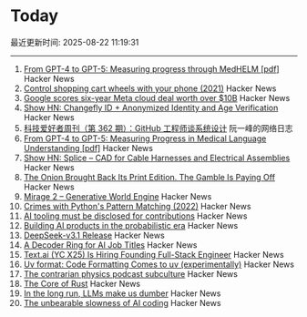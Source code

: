 # Today

最近更新时间: 2025-08-22 11:19:31

--- 
1. [From GPT-4 to GPT-5: Measuring progress through MedHELM [pdf]](https://www.fertrevino.com/docs/gpt5_medhelm.pdf) Hacker News
2. [Control shopping cart wheels with your phone (2021)](https://www.begaydocrime.com/) Hacker News
3. [Google scores six-year Meta cloud deal worth over $10B](https://www.cnbc.com/2025/08/21/google-scores-six-year-meta-cloud-deal-worth-over-10-billion.html) Hacker News
4. [Show HN: Changefly ID + Anonymized Identity and Age Verification](https://www.changefly.com/blog/2025/08/anonymized-identity-and-age-verification-a-new-era-of-privacy-for-changefly-id) Hacker News
5. [科技爱好者周刊（第 362 期）：GitHub 工程师谈系统设计](http://www.ruanyifeng.com/blog/2025/08/weekly-issue-362.html) 阮一峰的网络日志
6. [From GPT-4 to GPT-5: Measuring Progress in Medical Language Understanding [pdf]](https://www.fertrevino.com/docs/gpt5_medhelm.pdf) Hacker News
7. [Show HN: Splice – CAD for Cable Harnesses and Electrical Assemblies](https://splice-cad.com) Hacker News
8. [The Onion Brought Back Its Print Edition. The Gamble Is Paying Off](https://www.wsj.com/business/media/the-onion-print-subscribers-6c24649c) Hacker News
9. [Mirage 2 – Generative World Engine](https://demo.dynamicslab.ai/chaos) Hacker News
10. [Crimes with Python's Pattern Matching (2022)](https://www.hillelwayne.com/post/python-abc/) Hacker News
11. [AI tooling must be disclosed for contributions](https://github.com/ghostty-org/ghostty/pull/8289) Hacker News
12. [Building AI products in the probabilistic era](https://giansegato.com/essays/probabilistic-era) Hacker News
13. [DeepSeek-v3.1 Release](https://api-docs.deepseek.com/news/news250821) Hacker News
14. [A Decoder Ring for AI Job Titles](https://www.dbreunig.com/2025/08/21/a-guide-to-ai-titles.html) Hacker News
15. [Text.ai (YC X25) Is Hiring Founding Full-Stack Engineer](https://www.ycombinator.com/companies/text-ai/jobs/OJBr0v2-founding-full-stack-engineer) Hacker News
16. [Uv format: Code Formatting Comes to uv (experimentally)](https://pydevtools.com/blog/uv-format-code-formatting-comes-to-uv-experimentally/) Hacker News
17. [The contrarian physics podcast subculture](https://timothynguyen.org/2025/08/21/physics-grifters-eric-weinstein-sabine-hossenfelder-and-a-crisis-of-credibility/) Hacker News
18. [The Core of Rust](https://jyn.dev/the-core-of-rust/) Hacker News
19. [In the long run, LLMs make us dumber](https://desunit.com/blog/in-the-long-run-llms-make-us-dumber/) Hacker News
20. [The unbearable slowness of AI coding](https://joshuavaldez.com/the-unbearable-slowness-of-ai-coding/) Hacker News
